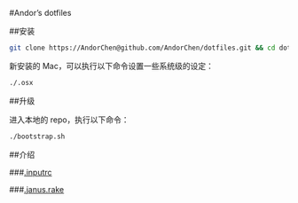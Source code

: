 #Andor’s dotfiles

##安装

```bash
git clone https://AndorChen@github.com/AndorChen/dotfiles.git && cd dotfiles && ./bootstrap.sh
```

新安装的 Mac，可以执行以下命令设置一些系统级的设定：

```bash
./.osx
```

##升级

进入本地的 repo，执行以下命令：

```bash
./bootstrap.sh
```

##介绍

###[.inputrc](http://tldp.org/LDP/lfs/LFS-BOOK-6.1.1-HTML/chapter07/inputrc.html)

###[.janus.rake](https://github.com/carlhuda/janus#readme)
